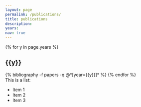 ```yaml
---
layout: page
permalink: /publications/
title: publications
description:
years:
nav: true
---
```


<div class="publications">

{% for y in page.years %}
  <h2 class="year">{{y}}</h2>
  {% bibliography -f papers -q @*[year={{y}}]* %}
{% endfor %}

</div>

<div markdown="1">
This is a list:

- Item 1
- Item 2
- Item 3
</div>
